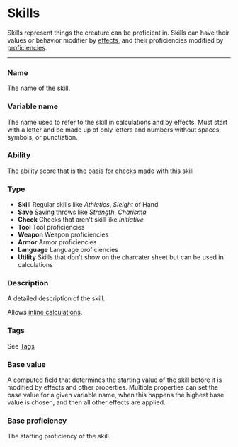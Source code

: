 # Skills

Skills represent things the creature can be proficient in. Skills can have their values or behavior modifier by [effects](/docs/property/efffect), and their proficiencies modified by [proficiencies](/docs/property/proficiency).

---

### Name

The name of the skill.

### Variable name

The name used to refer to the skill in calculations and by effects. Must start with a letter and be made up of only letters and numbers without spaces, symbols, or punctiation.

### Ability

The ability score that is the basis for checks made with this skill

### Type

- **Skill** Regular skills like *Athletics*, *Sleight* of Hand
- **Save** Saving throws like *Strength*, *Charisma*
- **Check** Checks that aren't skill like *Initiative*
- **Tool** Tool proficiencies
- **Weapon** Weapon proficiencies
- **Armor** Armor proficiencies
- **Language** Language proficiencies
- **Utility** Skills that don't show on the charcater sheet but can be used in calculations

### Description

A detailed description of the skill.

Allows [inline calculations](/docs/inline-calculations).

### Tags

See [Tags](/docs/tags)

### Base value

A [computed field](/docs/computed-fields) that determines the starting value of the skill before it is modified by effects and other properties. Multiple properties can set the base value for a given variable name, when this happens the highest base value is chosen, and then all other effects are applied.

### Base proficiency

The starting proficiency of the skill.
